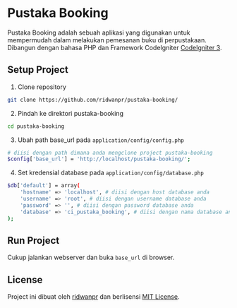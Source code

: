 # Pustaka Booking

Pustaka Booking adalah sebuah aplikasi yang digunakan untuk mempermudah dalam melakukan pemesanan buku di perpustakaan. Dibangun dengan bahasa PHP dan Framework CodeIgniter [CodeIgniter 3](https://codeigniter.com/userguide3/general/welcome.html).

## Setup Project

1. Clone repository

```bash
git clone https://github.com/ridwanpr/pustaka-booking/
```

2. Pindah ke direktori pustaka-booking

```bash
cd pustaka-booking
```

3. Ubah path base_url pada `application/config/config.php`

```bash
# diisi dengan path dimana anda mengclone project pustaka-booking
$config['base_url'] = 'http://localhost/pustaka-booking/';
```

4. Set kredensial database pada `application/config/database.php`

```bash
$db['default'] = array(
	'hostname' => 'localhost', # diisi dengan host database anda
	'username' => 'root', # diisi dengan username database anda
	'password' => '', # diisi dengan password database anda
	'database' => 'ci_pustaka_booking', # diisi dengan nama database anda
);
```

## Run Project

Cukup jalankan webserver dan buka `base_url` di browser.

## License

Project ini dibuat oleh [ridwanpr](https://github.com/ridwanpr) dan berlisensi [MIT License](https://opensource.org/licenses/MIT).
